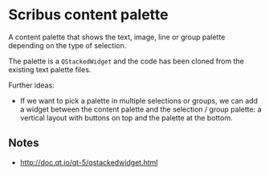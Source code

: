 # Scribus content palette

A content palette that shows the text, image, line or group palette depending on the type of selection.

The palette is a `QStackedWidget` and the code has been cloned from the existing text palette files.

Further ideas:

- If we want to pick a palette in multiple selections or groups, we can add a widget between the content palette and the selection / group palette: a vertical layout with buttons on top and the palette at the bottom.

## Notes

- http://doc.qt.io/qt-5/qstackedwidget.html
